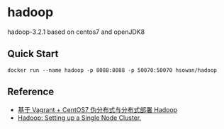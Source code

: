 # hadoop

hadoop-3.2.1 based on centos7 and openJDK8

## Quick Start

```shell
docker run --name hadoop -p 8088:8088 -p 50070:50070 hsowan/hadoop

```

## Reference

* [基于 Vagrant + CentOS7 伪分布式与分布式部署 Hadoop](https://hsowan.me/2019/10/31/have-fun-with-hadoop-cluster/)
* [Hadoop: Setting up a Single Node Cluster.](https://hadoop.apache.org/docs/r3.1.2/hadoop-project-dist/hadoop-common/SingleCluster.html)
